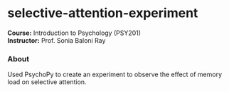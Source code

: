 # selective-attention-experiment

**Course:** Introduction to Psychology (PSY201)  
**Instructor:** Prof. Sonia Baloni Ray


### About

Used PsychoPy to create an experiment to observe the effect of memory load on selective attention.

